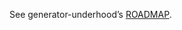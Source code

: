 See generator-underhood’s [ROADMAP](https://github.com/iamgestkov/generator-underhood/blob/master/ROADMAP.md).

